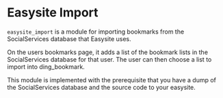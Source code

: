 # Easysite Import
`easysite_import` is a module for importing bookmarks from the SocialServices database that Easysite uses.

On the users bookmarks page, it adds a list of the bookmark lists in the SocialServices database for that user. The user can then choose a list to import into ding_bookmark.

This module is implemented with the prerequisite that you have a dump of the SocialServices database and the source code to your easysite.
